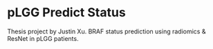 # pLGG Predict Status
Thesis project by Justin Xu. BRAF status prediction using radiomics & ResNet in pLGG patients.
